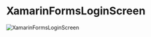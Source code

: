# XamarinFormsLoginScreen

![XamarinFormsLoginScreen](https://github.com/akhilgite/XamarinFormsLoginScreen/blob/master/Simulator%20Screen%20Shot%20-%20iPhone%20XS%20Max%20-%202019-01-28%20at%2022.25.44.png)

